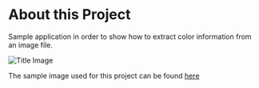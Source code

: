 # About this Project
Sample application in order to show how to extract color information from an image file.

![Title Image](./documentation_images/title_image.png)

The sample image used for this project can be found [here](https://unsplash.com/photos/u_8Nyng8qeA)


